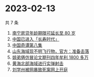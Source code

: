 # 2023-02-13

共 7 条

<!-- BEGIN -->
<!-- 最后更新时间 Mon Feb 13 2023 15:07:58 GMT+0800 (China Standard Time) -->

1. [南宁房贷年龄期限可延长至 80 岁](https://www.zhihu.com/search?q=%E5%8D%97%E5%AE%81%E6%88%BF%E8%B4%B7%E5%B9%B4%E9%BE%84%E6%9C%9F%E9%99%90%E5%8F%AF%E5%BB%B6%E9%95%BF%E8%87%B3%2080%20%E5%B2%81)
1. [中国已进入「长寿时代」](https://www.zhihu.com/search?q=%E4%B8%AD%E5%9B%BD%E5%B7%B2%E8%BF%9B%E5%85%A5%E3%80%8C%E9%95%BF%E5%AF%BF%E6%97%B6%E4%BB%A3%E3%80%8D)
1. [中国奇谭第八集](https://www.zhihu.com/search?q=%E4%B8%AD%E5%9B%BD%E5%A5%87%E8%B0%AD%E7%AC%AC%E5%85%AB%E9%9B%86)
1. [山东海域现不明飞行物，官方：准备击落](https://www.zhihu.com/search?q=%E5%B1%B1%E4%B8%9C%E6%B5%B7%E5%9F%9F%E7%8E%B0%E4%B8%8D%E6%98%8E%E9%A3%9E%E8%A1%8C%E7%89%A9%EF%BC%8C%E5%AE%98%E6%96%B9%EF%BC%9A%E5%87%86%E5%A4%87%E5%87%BB%E8%90%BD)
1. [姐弟俩仿冒论文期刊四年牟利 1800 多万](https://www.zhihu.com/search?q=%E5%A7%90%E5%BC%9F%E4%BF%A9%E4%BB%BF%E5%86%92%E8%AE%BA%E6%96%87%E6%9C%9F%E5%88%8A%E5%9B%9B%E5%B9%B4%E7%89%9F%E5%88%A9%201800%20%E5%A4%9A%E4%B8%87)
1. [黄海北部海域进行实弹射击](https://www.zhihu.com/search?q=%E9%BB%84%E6%B5%B7%E5%8C%97%E9%83%A8%E6%B5%B7%E5%9F%9F%E8%BF%9B%E8%A1%8C%E5%AE%9E%E5%BC%B9%E5%B0%84%E5%87%BB)
1. [刘学州被网暴致死案网上开庭](https://www.zhihu.com/search?q=%E5%88%98%E5%AD%A6%E5%B7%9E%E8%A2%AB%E7%BD%91%E6%9A%B4%E8%87%B4%E6%AD%BB%E6%A1%88%E7%BD%91%E4%B8%8A%E5%BC%80%E5%BA%AD)

<!-- END -->
